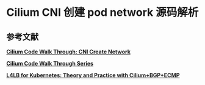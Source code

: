 

# Cilium CNI 创建 pod network 源码解析





## 参考文献
**[Cilium Code Walk Through: CNI Create Network](https://arthurchiao.art/blog/cilium-code-cni-create-network/)**

**[Cilium Code Walk Through Series](http://arthurchiao.art/blog/cilium-code-series/)**

**[L4LB for Kubernetes: Theory and Practice with Cilium+BGP+ECMP](http://arthurchiao.art/blog/k8s-l4lb/)**
